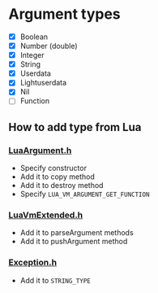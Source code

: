 # Argument types

- [x] Boolean
- [x] Number (double)
- [x] Integer
- [x] String
- [x] Userdata
- [x] Lightuserdata
- [x] Nil
- [ ] Function

## How to add type from Lua

### [LuaArgument.h](LuaArgument.h)

* Specify constructor
* Add it to copy method
* Add it to destroy method
* Specify ``LUA_VM_ARGUMENT_GET_FUNCTION``

### [LuaVmExtended.h](LuaVmExtended.h)

* Add it to parseArgument methods
* Add it to pushArgument method

### [Exception.h](Exception.h)

* Add it to ``STRING_TYPE``